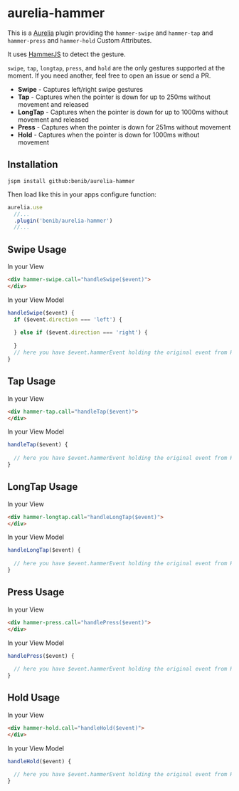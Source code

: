 # aurelia-hammer

This is a [Aurelia](http://www.aurelia.io/) plugin providing the `hammer-swipe` and `hammer-tap` and `hammer-press` and `hammer-hold` Custom Attributes.

It uses [HammerJS](http://hammerjs.github.io/) to detect the gesture.

`swipe`, `tap`, `longtap`, `press`, and `hold` are the only gestures supported at the moment. If you need another, feel free to open an issue or send a PR.

* **Swipe** - Captures left/right swipe gestures
* **Tap** - Captures when the pointer is down for up to 250ms without movement and released
* **LongTap** - Captures when the pointer is down for up to 1000ms without movement and released
* **Press** - Captures when the pointer is down for 251ms without movement
* **Hold** - Captures when the pointer is down for 1000ms without movement

## Installation
`jspm install github:benib/aurelia-hammer`

Then load like this in your apps configure function:
```js
aurelia.use
  //...
  .plugin('benib/aurelia-hammer')
  //...
```

## Swipe Usage
In your View
```html
<div hammer-swipe.call="handleSwipe($event)">
</div>
```
In your View Model
```js
handleSwipe($event) {
  if ($event.direction === 'left') {
    
  } else if ($event.direction === 'right') {
    
  }
  // here you have $event.hammerEvent holding the original event from HammerJS.
}
```

## Tap Usage

In your View
```html
<div hammer-tap.call="handleTap($event)">
</div>
```
In your View Model
```js
handleTap($event) {
  
  // here you have $event.hammerEvent holding the original event from HammerJS.
}
```

## LongTap Usage

In your View
```html
<div hammer-longtap.call="handleLongTap($event)">
</div>
```
In your View Model
```js
handleLongTap($event) {
  
  // here you have $event.hammerEvent holding the original event from HammerJS.
}
```

## Press Usage

In your View
```html
<div hammer-press.call="handlePress($event)">
</div>
```
In your View Model
```js
handlePress($event) {
  
  // here you have $event.hammerEvent holding the original event from HammerJS.
}
```

## Hold Usage

In your View
```html
<div hammer-hold.call="handleHold($event)">
</div>
```
In your View Model
```js
handleHold($event) {
  
  // here you have $event.hammerEvent holding the original event from HammerJS.
}
```

